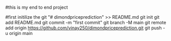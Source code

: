 #this is my end to end project 

#first initilize the git
"# dimondpriceprediction" >> README.md
  git init
  git add README.md
  git commit -m "first commit"
  git branch -M main
  git remote add origin https://github.com/vinay250/dimondpriceprediction.git
  git push -u origin main